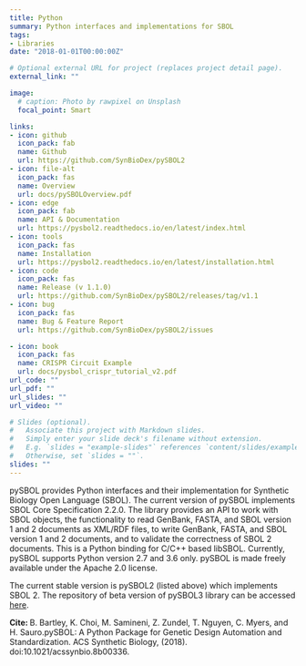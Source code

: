 ```yaml
---
title: Python
summary: Python interfaces and implementations for SBOL
tags:
- Libraries
date: "2018-01-01T00:00:00Z"

# Optional external URL for project (replaces project detail page).
external_link: ""

image:
  # caption: Photo by rawpixel on Unsplash
  focal_point: Smart

links:
- icon: github
  icon_pack: fab
  name: Github
  url: https://github.com/SynBioDex/pySBOL2
- icon: file-alt
  icon_pack: fas
  name: Overview
  url: docs/pySBOLOverview.pdf
- icon: edge
  icon_pack: fab
  name: API & Documentation
  url: https://pysbol2.readthedocs.io/en/latest/index.html
- icon: tools
  icon_pack: fas
  name: Installation
  url: https://pysbol2.readthedocs.io/en/latest/installation.html
- icon: code
  icon_pack: fas
  name: Release (v 1.1.0)
  url: https://github.com/SynBioDex/pySBOL2/releases/tag/v1.1
- icon: bug
  icon_pack: fas
  name: Bug & Feature Report
  url: https://github.com/SynBioDex/pySBOL2/issues

- icon: book
  icon_pack: fas
  name: CRISPR Circuit Example
  url: docs/pysbol_crispr_tutorial_v2.pdf
url_code: ""
url_pdf: ""
url_slides: ""
url_video: ""

# Slides (optional).
#   Associate this project with Markdown slides.
#   Simply enter your slide deck's filename without extension.
#   E.g. `slides = "example-slides"` references `content/slides/example-slides.md`.
#   Otherwise, set `slides = ""`.
slides: ""
---
```


pySBOL provides Python interfaces and their implementation for Synthetic Biology Open Language (SBOL). The current version of pySBOL implements SBOL Core Specification 2.2.0. The library provides an API to work with SBOL objects, the functionality to read GenBank, FASTA, and SBOL version 1 and 2 documents as XML/RDF files, to write GenBank, FASTA, and SBOL version 1 and 2 documents, and to validate the correctness of SBOL 2 documents. This is a Python binding for C/C++ based libSBOL. Currently, pySBOL supports Python version 2.7 and 3.6 only. pySBOL is made freely available under the Apache 2.0 license.

The current stable version is pySBOL2 (listed above) which implements SBOL 2. The repository of beta version of pySBOL3 library can be accessed [here](https://github.com/SynBioDex/pySBOL3).



<b>Cite: </b> B. Bartley, K. Choi, M. Samineni, Z. Zundel, T. Nguyen, C. Myers, and H. Sauro.pySBOL: A Python Package for Genetic Design Automation and Standardization. ACS Synthetic Biology, (2018). doi:10.1021/acssynbio.8b00336.

